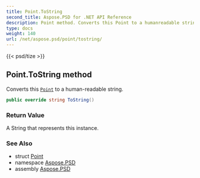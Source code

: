 ```yaml
---
title: Point.ToString
second_title: Aspose.PSD for .NET API Reference
description: Point method. Converts this Point to a humanreadable string
type: docs
weight: 140
url: /net/aspose.psd/point/tostring/
---
```

{{< psd/tize >}}
## Point.ToString method

Converts this [`Point`](../) to a human-readable string.

```csharp
public override string ToString()
```

### Return Value

A String that represents this instance.

### See Also

* struct [Point](../)
* namespace [Aspose.PSD](../../../aspose.psd/)
* assembly [Aspose.PSD](../../../)


